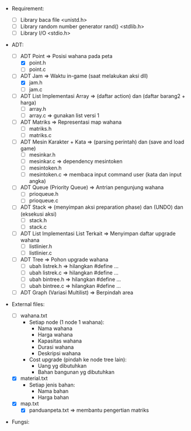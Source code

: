 - Requirement:
    - [ ] Library baca file <unistd.h>
    - [ ] Library random number generator rand() <stdlib.h>
    - [ ] Library I/O <stdio.h>

- ADT:
    - [ ] ADT Point => Posisi wahana pada peta
        - [x] point.h
        - [ ] point.c
    - [ ] ADT Jam => Waktu in-game (saat melakukan aksi dll)
        - [x] jam.h
        - [ ] jam.c
    - [ ] ADT List Implementasi Array => (daftar action) dan (daftar barang2 + harga)
        - [ ] array.h
        - [ ] array.c => gunakan list versi 1
    - [ ] ADT Matriks => Representasi map wahana
        - [ ] matriks.h
        - [ ] matriks.c
    - [ ] ADT Mesin Karakter + Kata => (parsing perintah) dan (save and load game)
        - [ ] mesinkar.h
        - [ ] mesinkar.c => dependency mesintoken
        - [ ] mesintoken.h
        - [ ] mesintoken.c => membaca input command user (kata dan input angka) 
    - [ ] ADT Queue (Priority Queue) => Antrian pengunjung wahana
        - [ ] prioqueue.h
        - [ ] prioqueue.c
    - [ ] ADT Stack => (menyimpan aksi preparation phase) dan (UNDO) dan (eksekusi aksi)
        - [ ] stack.h
        - [ ] stack.c
    - [ ] ADT List Implementasi List Terkait => Menyimpan daftar upgrade wahana
        - [ ] listlinier.h
        - [ ] listlinier.c
    - [ ] ADT Tree => Pohon upgrade wahana
        - [ ] ubah listrek.h => hilangkan #define ...
        - [ ] ubah listrek.c => hilangkan #define ...
        - [ ] ubah bintree.h => hilangkan #define ...
        - [ ] ubah bintree.c => hilangkan #define ...
    - [ ] ADT Graph (Variasi Multilist) => Berpindah area
    <!-- - [ ] ADT Lainnya (definisikan sendiri)-->

- External files:
    - [ ] wahana.txt
        - Setiap node (1 node 1 wahana):
            - Nama wahana
            - Harga wahana
            - Kapasitas wahana
            - Durasi wahana
            - Deskripsi wahana
        - Cost upgrade (pindah ke node tree lain):
            - Uang yg dibutuhkan
            - Bahan bangunan yg dibutuhkan
    - [x] material.txt
        - Setiap jenis bahan:
            - Nama bahan
            - Harga bahan
    - [x] map.txt
        - [x] panduanpeta.txt => membantu pengertian matriks
    <!-- - [ ] state.txt => deskripsikan sendiri, OPTIONAL -->

- Fungsi:

